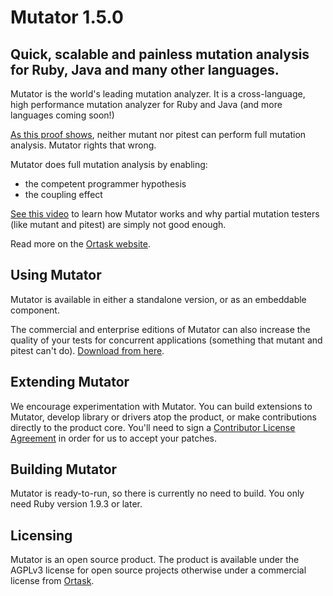 Mutator 1.5.0
==========================================

Quick, scalable and painless mutation analysis for Ruby, Java and many other languages.
------

Mutator is the world's leading mutation analyzer. It is a cross-language, high performance mutation analyzer for Ruby and Java (and more languages coming soon!)

[As this proof shows](https://gist.github.com/louismrose/11849546efd8cf496fc2#comment-1261635), neither mutant nor pitest can perform full mutation analysis. Mutator rights that wrong.

Mutator does full mutation analysis by enabling:
- the competent programmer hypothesis
- the coupling effect

[See this video](http://www.confreaks.com/videos/3274-mwrc-re-thinking-regression-testing) to learn how Mutator works and why partial mutation testers (like mutant and pitest) are simply not good enough.

Read more on the [Ortask website](http://ortask.com/mutator/).



Using Mutator
-----------

Mutator is available in either a standalone version, or as an embeddable component. 

The commercial and enterprise editions of Mutator can also increase the quality of your tests for concurrent applications (something that mutant and pitest can't do). [Download from here](http://ortask.com/mutator/).

 

Extending Mutator
---------------

We encourage experimentation with Mutator. You can build extensions to Mutator, develop library or drivers atop the product, or make contributions directly to the product core. You'll need to sign a [Contributor License Agreement](http://ortask.com/ortask-cla/) in order for us to accept your patches.


Building Mutator
--------------

Mutator is ready-to-run, so there is currently no need to build. You only need Ruby version 1.9.3 or later.


Licensing
---------

Mutator is an open source product. The product is available under the AGPLv3 license for open source projects otherwise under a commercial license from [Ortask](http://ortask.com/pricing-ortask-mutator/).
